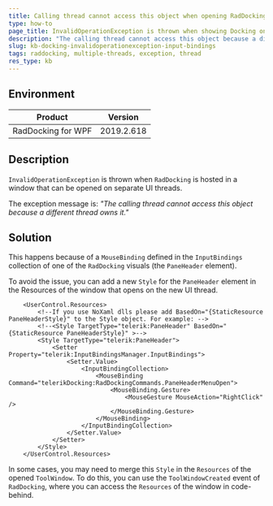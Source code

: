 ```yaml
---
title: Calling thread cannot access this object when opening RadDocking on another UI thread
type: how-to
page_title: InvalidOperationException is thrown when showing Docking on separate thread.
description: "The calling thread cannot access this object because a different thread owns it, when RadDocking is started on a new UI thread."
slug: kb-docking-invalidoperationexception-input-bindings
tags: raddocking, multiple-threads, exception, thread
res_type: kb
---
```


## Environment

| Product | Version |
| --- | --- |
| RadDocking for WPF | 2019.2.618 |

## Description

`InvalidOperationException` is thrown when `RadDocking` is hosted in a window that can be opened on separate UI threads. 

The exception message is: *"The calling thread cannot access this object because a different thread owns it."*

## Solution

This happens because of a `MouseBinding` defined in the `InputBindings` collection of one of the `RadDocking` visuals (the `PaneHeader` element).

To avoid the issue, you can add a new `Style` for the `PaneHeader` element in the Resources of the window that opens on the new UI thread.


```XAML
	<UserControl.Resources>
		<!--If you use NoXaml dlls please add BasedOn="{StaticResource PaneHeaderStyle}" to the Style object. For example: -->
		<!--<Style TargetType="telerik:PaneHeader" BasedOn="{StaticResource PaneHeaderStyle}" >-->
		<Style TargetType="telerik:PaneHeader">
			<Setter Property="telerik:InputBindingsManager.InputBindings">
				<Setter.Value>
					<InputBindingCollection>
						<MouseBinding Command="telerikDocking:RadDockingCommands.PaneHeaderMenuOpen">
							<MouseBinding.Gesture>
								<MouseGesture MouseAction="RightClick" />
							</MouseBinding.Gesture>
						</MouseBinding>
					</InputBindingCollection>
				</Setter.Value>
			</Setter>
		</Style>
	</UserControl.Resources>
```

In some cases, you may need to merge this `Style` in the `Resources` of the opened `ToolWindow`. To do this, you can use the `ToolWindowCreated` event of `RadDocking`, where you can access the `Resources` of the window in code-behind.

